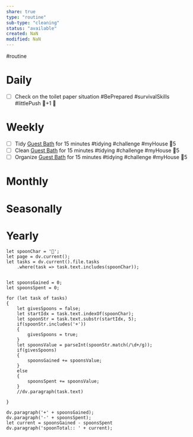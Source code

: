 ```yaml
---
share: true
type: "routine"
sub-type: "cleaning"
status: "available"
created: NaN 
modified: NaN
---
```

  #routine

# Daily
- [ ] Check on the toilet paper situation #BePrepared #survivalSkills #littlePush  🥄+1 🔼 
# Weekly
- [ ] Tidy [Guest Bath](./Guest%20Bath.md) for 15 minutes #tidying #challenge #myHouse 🥄5
- [ ] Clean [Guest Bath](./Guest%20Bath.md) for 15 minutes #tidying #challenge #myHouse 🥄5
- [ ] Organize [Guest Bath](./Guest%20Bath.md) for 15 minutes #tidying #challenge #myHouse 🥄5
# Monthly
# Seasonally
# Yearly

```dataviewjs
let spoonChar = '🥄';
let page = dv.current();
let tasks = dv.current().file.tasks
	.where(task => task.text.includes(spoonChar));


let spoonsGained = 0;
let spoonsSpent = 0;

for (let task of tasks)
{
	let givesSpoons = false;
	let startIdx = task.text.indexOf(spoonChar);
	let spoonStr = task.text.substr(startIdx, 5);
	if(spoonStr.includes('+'))
	{
		givesSpoons = true;
	}
	let spoonsValue = parseInt(spoonStr.match(/\d+/g));
	if(givesSpoons)
	{
		spoonsGained += spoonsValue;
	}		
	else
	{
		spoonsSpent += spoonsValue;
	}
	//dv.paragraph(task.text)
	
}

dv.paragraph('+' + spoonsGained);
dv.paragraph('-' + spoonsSpent);
let current = spoonsGained - spoonsSpent
dv.paragraph('spoonTotal:: ' + current);
